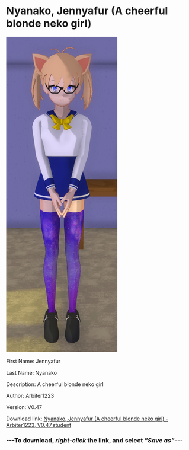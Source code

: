# Nyanako, Jennyafur (A cheerful blonde neko girl)

<img src = "https://raw.githubusercontent.com/Arbiter1223/Daigaku-Gurashi-Custom-Students/master/Students/Files/Nyanako%2C%20Jennyafur%20(A%20cheerful%20blonde%20neko%20girl).png">

First Name: Jennyafur

Last Name: Nyanako

Description: A cheerful blonde neko girl

Author: Arbiter1223

Version: V0.47

Download link: <a href="https://raw.githubusercontent.com/Arbiter1223/Daigaku-Gurashi-Custom-Students/master/Students/Files/Nyanako%2C%20Jennyafur%20(A%20cheerful%20blonde%20neko%20girl)%20-%20Arbiter1223%2C%20V0.47.student">Nyanako, Jennyafur (A cheerful blonde neko girl) - Arbiter1223, V0.47.student</a>

### ---**To download, _right-click_ the link, and select _"Save as"_**---
